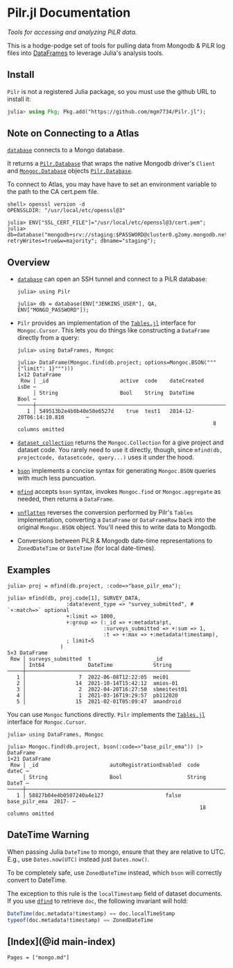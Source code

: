 # Pilr.jl Documentation

*Tools for accessing and analyzing PiLR data.*

This is a hodge-podge set of tools for pulling data from Mongodb & PiLR log files into [DataFrames](https://dataframes.juliadata.org/stable/) to leverage Julia's analysis tools.

## Install

`Pilr` is not a registered Julia package, so you must use the github URL to install it:

```julia
julia> using Pkg; Pkg.add("https://github.com/mgm7734/Pilr.jl");
```

## Note on Connecting to a Atlas

[`database`](@ref) connects to a Mongo database.  

It returns a [`Pilr.Database`](@ref) that wraps the native Mongodb driver's `Client` and [`Mongoc.Database`](https://felipenoris.github.io/Mongoc.jl/stable/api/#Database) objects [`Pilr.Database`](@ref).  

To connect to Atlas, you may have have to set an environment variable to the path to the CA cert.pem file.
```
shell> openssl version -d
OPENSSLDIR: "/usr/local/etc/openssl@3"

julia> ENV["SSL_CERT_FILE"]="/usr/local/etc/openssl@3/cert.pem";
julia> db=database("mongodb+srv://staging:$PASSWORD@cluster0.g2omy.mongodb.net/?retryWrites=true&w=majority"; dbname="staging");
```

## Overview

* [`database`](@ref) can open an SSH tunnel and connect to a PiLR database:  
  
  ```jldoctest test
  julia> using Pilr

  julia> db = database(ENV["JENKINS_USER"], QA, ENV["MONGO_PASSWORD"]);
  ```

* `Pilr` provides an implementation of the [`Tables.jl`](https://tables.juliadata.org/stable/) interface for `Mongoc.Cursor`.
  This lets you do things like constructing a `DataFrame` directly from a query:
  ```jldoctest test
  julia> using DataFrames, Mongoc

  julia> DataFrame(Mongoc.find(db.project; options=Mongoc.BSON("""{"limit": 1}""")))
  1×12 DataFrame
   Row │ _id                       active  code    dateCreated              isDe ⋯
       │ String                    Bool    String  DateTime                 Bool ⋯
  ─────┼──────────────────────────────────────────────────────────────────────────
     1 │ 549513b2e4b0b40e50e6527d    true  test1   2014-12-20T06:14:10.810       ⋯
                                                                 8 columns omitted
  ```

* [`dataset_collection`](@ref) returns the `Mongoc.Collection` for a give project and dataset code. You rarely
  need to use it directly, though, since `mfind(db, projectcode, datasetcode, query...)` uses it under the hood.

* [`bson`](@ref) implements a concise syntax for generating `Mongoc.BSON` queries with much less puncuation.

* [`mfind`](@ref) accepts `bson` syntax, invokes `Mongoc.find` or `Mongoc.aggregate` as needed,  then returns a `DataFrame`.

* [`unflatten`](@ref) reverses the conversion performed by Pilr's `Tables` implementation, converting a `DataFrame` or `DataFrameRow` 
  back into the original `Mongoc.BSON` object. You'll need this to write data to Mongodb.

* Conversions between PiLR & Mongodb date-time representations to `ZonedDateTime` or `DateTime` (for local date-times).

## Examples

```jldoctest test
julia> proj = mfind(db.project, :code=>"base_pilr_ema");

julia> mfind(db, proj.code[1], SURVEY_DATA,
                   :data!event_type => "survey_submitted", # `+:match=>` optional
                   +:limit => 1000,
                   +:group => (:_id => +:metadata!pt,
                               :surveys_submitted => +:sum => 1,
                               :t => +:max => +:metadata!timestamp),
                   ; limit=5
                 )
5×3 DataFrame
 Row │ surveys_submitted  t                    _id         
     │ Int64              DateTime             String      
─────┼─────────────────────────────────────────────────────
   1 │                 7  2022-06-08T12:22:05  mei01
   2 │                14  2021-10-14T15:42:12  amios-01
   3 │                 2  2022-04-20T16:27:50  sbmeitest01
   4 │                 1  2021-03-16T19:29:57  pb112020
   5 │                15  2021-02-01T05:09:47  amandroid
```

You can use `Mongoc` functions directly. 
`Pilr` implements the [`Tables.jl`](https://tables.juliadata.org/stable/) interface for `Mongoc.Cursor`.

```jldoctest test
julia> using DataFrames, Mongoc

julia> Mongoc.find(db.project, bson(:code=>"base_pilr_ema")) |> DataFrame
1×21 DataFrame
 Row │ _id                       autoRegistrationEnabled  code           dateC ⋯
     │ String                    Bool                     String         DateT ⋯
─────┼──────────────────────────────────────────────────────────────────────────
   1 │ 58827b04e4b0507240a4e127                    false  base_pilr_ema  2017- ⋯
                                                              18 columns omitted
```
## DateTime Warning

When passing Julia `DateTime` to mongo, ensure that they are relative to UTC. E.g., use 
`Dates.now(UTC)` instead just `Dates.now()`.

To be completely safe, use `ZonedDateTime` instead, which `bson` will correctly convert to DateTime.

The exception to this rule is the `localTimestamp` field of dataset documents. If you use [`dfind`](@ref)
to retrieve `doc`, the following invariant will hold:
```julia
DateTime(doc.metadata!timestamp) == doc.localTimeStamp 
typeof(doc.metadata!timestamp) == ZonedDateTime
```

## [Index](@id main-index)

```@index
Pages = ["mongo.md"]
```

